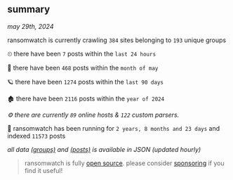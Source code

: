 
## summary
_may 29th, 2024_

ransomwatch is currently crawling `384` sites belonging to `193` unique groups

⏲ there have been `7` posts within the `last 24 hours`

🦈 there have been `468` posts within the `month of may`

🪐 there have been `1274` posts within the `last 90 days`

🏚 there have been `2116` posts within the `year of 2024`

_⚙️ there are currently `89` online hosts & `122` custom parsers._

🦕 ransomwatch has been running for `2 years, 8 months and 23 days` and indexed `11573` posts

_all data  [(groups)](http://ransomwhat.telemetry.ltd/groups) and [(posts)](http://ransomwhat.telemetry.ltd/posts) is available in JSON (updated hourly)_

> ransomwatch is fully [open source](https://github.com/joshhighet/ransomwatch#ransomwatch--). please consider [sponsoring](https://github.com/sponsors/joshhighet) if you find it useful!
